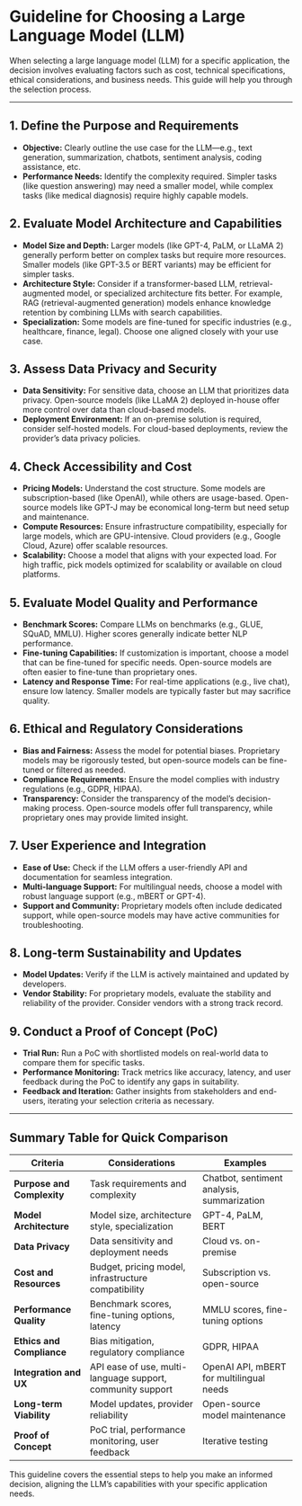 # Guideline for Choosing a Large Language Model (LLM)

When selecting a large language model (LLM) for a specific application, the decision involves evaluating factors such as cost, technical specifications, ethical considerations, and business needs. This guide will help you through the selection process.

---

## 1. Define the Purpose and Requirements

- **Objective:** Clearly outline the use case for the LLM—e.g., text generation, summarization, chatbots, sentiment analysis, coding assistance, etc.
- **Performance Needs:** Identify the complexity required. Simpler tasks (like question answering) may need a smaller model, while complex tasks (like medical diagnosis) require highly capable models.

## 2. Evaluate Model Architecture and Capabilities

- **Model Size and Depth:** Larger models (like GPT-4, PaLM, or LLaMA 2) generally perform better on complex tasks but require more resources. Smaller models (like GPT-3.5 or BERT variants) may be efficient for simpler tasks.
- **Architecture Style:** Consider if a transformer-based LLM, retrieval-augmented model, or specialized architecture fits better. For example, RAG (retrieval-augmented generation) models enhance knowledge retention by combining LLMs with search capabilities.
- **Specialization:** Some models are fine-tuned for specific industries (e.g., healthcare, finance, legal). Choose one aligned closely with your use case.

## 3. Assess Data Privacy and Security

- **Data Sensitivity:** For sensitive data, choose an LLM that prioritizes data privacy. Open-source models (like LLaMA 2) deployed in-house offer more control over data than cloud-based models.
- **Deployment Environment:** If an on-premise solution is required, consider self-hosted models. For cloud-based deployments, review the provider’s data privacy policies.

## 4. Check Accessibility and Cost

- **Pricing Models:** Understand the cost structure. Some models are subscription-based (like OpenAI), while others are usage-based. Open-source models like GPT-J may be economical long-term but need setup and maintenance.
- **Compute Resources:** Ensure infrastructure compatibility, especially for large models, which are GPU-intensive. Cloud providers (e.g., Google Cloud, Azure) offer scalable resources.
- **Scalability:** Choose a model that aligns with your expected load. For high traffic, pick models optimized for scalability or available on cloud platforms.

## 5. Evaluate Model Quality and Performance

- **Benchmark Scores:** Compare LLMs on benchmarks (e.g., GLUE, SQuAD, MMLU). Higher scores generally indicate better NLP performance.
- **Fine-tuning Capabilities:** If customization is important, choose a model that can be fine-tuned for specific needs. Open-source models are often easier to fine-tune than proprietary ones.
- **Latency and Response Time:** For real-time applications (e.g., live chat), ensure low latency. Smaller models are typically faster but may sacrifice quality.

## 6. Ethical and Regulatory Considerations

- **Bias and Fairness:** Assess the model for potential biases. Proprietary models may be rigorously tested, but open-source models can be fine-tuned or filtered as needed.
- **Compliance Requirements:** Ensure the model complies with industry regulations (e.g., GDPR, HIPAA).
- **Transparency:** Consider the transparency of the model’s decision-making process. Open-source models offer full transparency, while proprietary ones may provide limited insight.

## 7. User Experience and Integration

- **Ease of Use:** Check if the LLM offers a user-friendly API and documentation for seamless integration.
- **Multi-language Support:** For multilingual needs, choose a model with robust language support (e.g., mBERT or GPT-4).
- **Support and Community:** Proprietary models often include dedicated support, while open-source models may have active communities for troubleshooting.

## 8. Long-term Sustainability and Updates

- **Model Updates:** Verify if the LLM is actively maintained and updated by developers.
- **Vendor Stability:** For proprietary models, evaluate the stability and reliability of the provider. Consider vendors with a strong track record.

## 9. Conduct a Proof of Concept (PoC)

- **Trial Run:** Run a PoC with shortlisted models on real-world data to compare them for specific tasks.
- **Performance Monitoring:** Track metrics like accuracy, latency, and user feedback during the PoC to identify any gaps in suitability.
- **Feedback and Iteration:** Gather insights from stakeholders and end-users, iterating your selection criteria as necessary.

---

## Summary Table for Quick Comparison

| **Criteria**               | **Considerations**                                              | **Examples**                             |
|----------------------------|-----------------------------------------------------------------|------------------------------------------|
| **Purpose and Complexity** | Task requirements and complexity                                | Chatbot, sentiment analysis, summarization |
| **Model Architecture**     | Model size, architecture style, specialization                  | GPT-4, PaLM, BERT                        |
| **Data Privacy**           | Data sensitivity and deployment needs                           | Cloud vs. on-premise                     |
| **Cost and Resources**     | Budget, pricing model, infrastructure compatibility             | Subscription vs. open-source             |
| **Performance Quality**    | Benchmark scores, fine-tuning options, latency                  | MMLU scores, fine-tuning options         |
| **Ethics and Compliance**  | Bias mitigation, regulatory compliance                          | GDPR, HIPAA                              |
| **Integration and UX**     | API ease of use, multi-language support, community support      | OpenAI API, mBERT for multilingual needs |
| **Long-term Viability**    | Model updates, provider reliability                             | Open-source model maintenance            |
| **Proof of Concept**       | PoC trial, performance monitoring, user feedback                | Iterative testing                        |

This guideline covers the essential steps to help you make an informed decision, aligning the LLM’s capabilities with your specific application needs.
